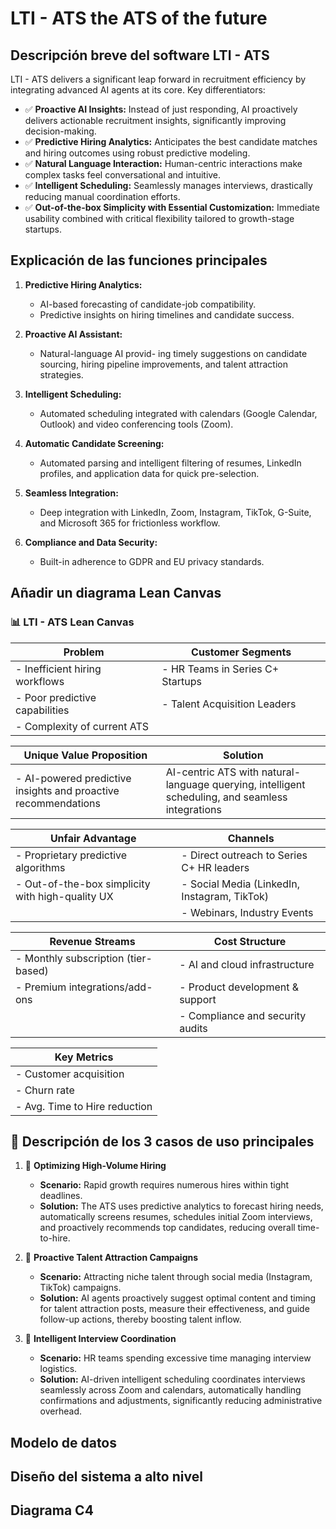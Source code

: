 # LTI - ATS the ATS of the future

## Descripción breve del software LTI - ATS
LTI - ATS delivers a significant leap forward in recruitment efficiency by integrating advanced AI agents at its core. Key differentiators:
- ✅ **Proactive AI Insights:** Instead of just responding, AI proactively delivers actionable recruitment insights, significantly improving decision-making.
- ✅ **Predictive Hiring Analytics:** Anticipates the best candidate matches and hiring outcomes using robust predictive modeling.
- ✅ **Natural Language Interaction:** Human-centric interactions make complex tasks feel conversational and intuitive.
- ✅ **Intelligent Scheduling:** Seamlessly manages interviews, drastically reducing manual coordination efforts.
- ✅ **Out-of-the-box Simplicity with Essential Customization:** Immediate usability combined with critical flexibility tailored to growth-stage startups.

## Explicación de las funciones principales
1. **Predictive Hiring Analytics:**
    - AI-based forecasting of candidate-job compatibility.
    - Predictive insights on hiring timelines and candidate success.

2. **Proactive AI Assistant:**
    - Natural-language AI provid- ing timely suggestions on candidate sourcing, hiring pipeline improvements, and talent attraction strategies.

3. **Intelligent Scheduling:**
    - Automated scheduling integrated with calendars (Google Calendar, Outlook) and video conferencing tools (Zoom).

4. **Automatic Candidate Screening:**
    - Automated parsing and intelligent filtering of resumes, LinkedIn profiles, and application data for quick pre-selection.

5. **Seamless Integration:**
    - Deep integration with LinkedIn, Zoom, Instagram, TikTok, G-Suite, and Microsoft 365 for frictionless workflow.

6. **Compliance and Data Security:**
    - Built-in adherence to GDPR and EU privacy standards.

## Añadir un diagrama Lean Canvas
### 📊 LTI - ATS Lean Canvas

| Problem                        | Customer Segments                |
| ------------------------------ | -------------------------------- |
| - Inefficient hiring workflows | - HR Teams in Series C+ Startups |
| - Poor predictive capabilities | - Talent Acquisition Leaders     |
| - Complexity of current ATS    |                                  |

| Unique Value Proposition                                       | Solution                                                                                         |
| -------------------------------------------------------------- | ------------------------------------------------------------------------------------------------ |
| - AI-powered predictive insights and proactive recommendations | AI-centric ATS with natural-language querying, intelligent scheduling, and seamless integrations |

| Unfair Advantage                                 | Channels                                     |
| ------------------------------------------------ | -------------------------------------------- |
| - Proprietary predictive algorithms              | - Direct outreach to Series C+ HR leaders    |
| - Out-of-the-box simplicity with high-quality UX | - Social Media (LinkedIn, Instagram, TikTok) |
|                                                  | - Webinars, Industry Events                  |

| Revenue Streams                     | Cost Structure                   |
| ----------------------------------- | -------------------------------- |
| - Monthly subscription (tier-based) | - AI and cloud infrastructure    |
| - Premium integrations/add-ons      | - Product development & support  |
|                                     | - Compliance and security audits |

| Key Metrics                   |
| ----------------------------- |
| - Customer acquisition        |
| - Churn rate                  |
| - Avg. Time to Hire reduction |

## 📌 Descripción de los 3 casos de uso principales

1. 🚀 **Optimizing High-Volume Hiring**
    - **Scenario:** Rapid growth requires numerous hires within tight deadlines.
    - **Solution:** The ATS uses predictive analytics to forecast hiring needs, automatically screens resumes, schedules initial Zoom interviews, and proactively recommends top candidates, reducing overall time-to-hire.

2. 🌟 **Proactive Talent Attraction Campaigns**
    - **Scenario:** Attracting niche talent through social media (Instagram, TikTok) campaigns.
    - **Solution:** AI agents proactively suggest optimal content and timing for talent attraction posts, measure their effectiveness, and guide follow-up actions, thereby boosting talent inflow.

3. 📅 **Intelligent Interview Coordination**
    - **Scenario:** HR teams spending excessive time managing interview logistics.
    - **Solution:** AI-driven intelligent scheduling coordinates interviews seamlessly across Zoom and calendars, automatically handling confirmations and adjustments, significantly reducing administrative overhead.

## Modelo de datos

## Diseño del sistema a alto nivel

## Diagrama C4
